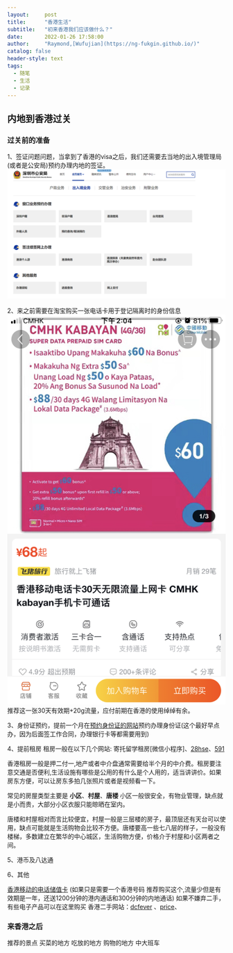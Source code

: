 ```yaml
---
layout:     post
title:      "香港生活"
subtitle:   "初来香港我们应该做什么？"
date:       2022-01-26 17:58:00
author:     "Raymond,[Wufujian](https://ng-fukgin.github.io/)"
catalog: false
header-style: text
tags:
  - 随笔
  - 生活
  - 记录
---
```

> 

## 内地到香港过关
### 过关前的准备
1、签证问题问题，当拿到了香港的visa之后，我们还需要去当地的出入境管理局(或者是公安局)预约办理内地的签证。
![](\img\blog\hongkongrecords\1.PNG)

2、来之前需要在淘宝购买一张电话卡用于登记隔离时的身份信息
![](\img\blog\hongkongrecords\2.png) 推荐这一张30天有效期+20g流量，应付前期在香港的使用绰绰有余。

3、身份证预约，提前一个月在[预约身份证的网站](https://www.gov.hk/tc/apps/immdicbooking2.htm)预约办理身份证(这个最好早点办，因为后面签工作合同，办理银行卡等都需要用到)

4、提前租房
  租房一般在以下几个网站:
  寄托留学租房[微信小程序]、[28hse](https://www.28hse.com/?gclid=Cj0KCQiA_8OPBhDtARIsAKQu0gatsufVwLBETH2Q44J2dqHp0t4sbpQYwqio5qscEM-WIF35WpwFZooaAh5HEALw_wcB)、[591](https://www.591.com.hk/)

  香港租房一般是押二付一,地产或者中介盘通常需要给半个月的中介费。租房要注意交通是否便利,生活设施有哪些是公用的有什么是个人用的，适当讲讲价。如果房东方便，可以让房东多拍几张照片或者是视频看一下。


  常见的房屋类型主要是 **小区**、**村屋**、**唐楼**
  小区一般很安全，有物业管理，缺点就是小而贵，大部分小区衣服只能晾晒在室内。

  唐楼和村屋相对而言比较便宜，村屋一般是三层楼的房子，最顶层还有天台可以使用，缺点可能就是生活购物会比较不方便。唐楼要高一些七八层的样子，一般没有楼梯，多数建立在繁华的中心城区，生活购物方便，价格介于村屋和小区两者之间。


  
5、港币及八达通
  

6、其他

[香港移动的电话储值卡](https://eshop.hk.chinamobile.com/tc/prepaid-card/detail.html?pid=1864&category=1031&umkey=dailyspecials) (如果只是需要一个香港号码 推荐购买这个,流量少但是有效期是一年，还送1200分钟的港内通话和300分钟的内地通话)
如果不嫌弃二手，有些电子产品可以在这里购买
香港二手网站：[dcfever](https://www.dcfever.com/trading/index.php) 、[price](https://www.price.com.hk/)、


### 来香港之后
推荐的景点 
买菜的地方
吃放的地方
购物的地方
中大班车




